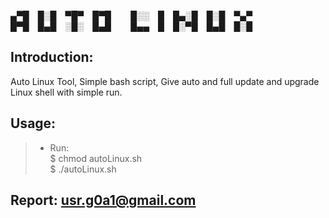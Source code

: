 **▄▀█ █░█ ▀█▀ █▀█   █░░ █ █▄░█ █░█ ▀▄▀**<br>
**█▀█ █▄█ ░█░ █▄█   █▄▄ █ █░▀█ █▄█ █░█**<br>
## Introduction:
Auto Linux Tool, Simple bash script, Give auto and full update and upgrade Linux shell with simple run.<br>
## Usage:
> - Run: <br>
> $ chmod autoLinux.sh<br>
> $ ./autoLinux.sh<br>
## Report: usr.g0a1@gmail.com
